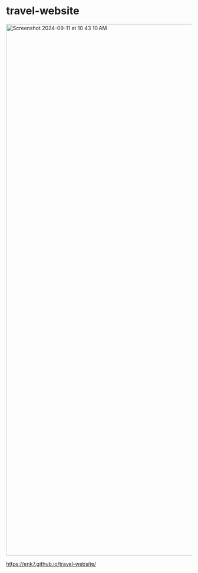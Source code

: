 # travel-website

<img width="1438" alt="Screenshot 2024-09-11 at 10 43 10 AM" src="https://github.com/user-attachments/assets/ff031f0d-3a80-417d-993c-2e91fa6b4ae8">

https://enk7.github.io/travel-website/

